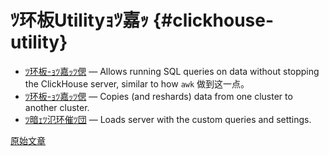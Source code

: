 # ﾂ环板Utilityｮﾂ嘉ｯ {#clickhouse-utility}

-   [ﾂ环板-ｮﾂ嘉ｯﾂ偲](clickhouse-local.md) — Allows running SQL queries on data without stopping the ClickHouse server, similar to how `awk` 做到这一点。
-   [ﾂ环板-ｮﾂ嘉ｯﾂ偲](clickhouse-copier.md) — Copies (and reshards) data from one cluster to another cluster.
-   [ﾂ暗ｪﾂ氾环催ﾂ団](clickhouse-benchmark.md) — Loads server with the custom queries and settings.

[原始文章](https://clickhouse.tech/docs/en/operations/utils/) <!--hide-->
